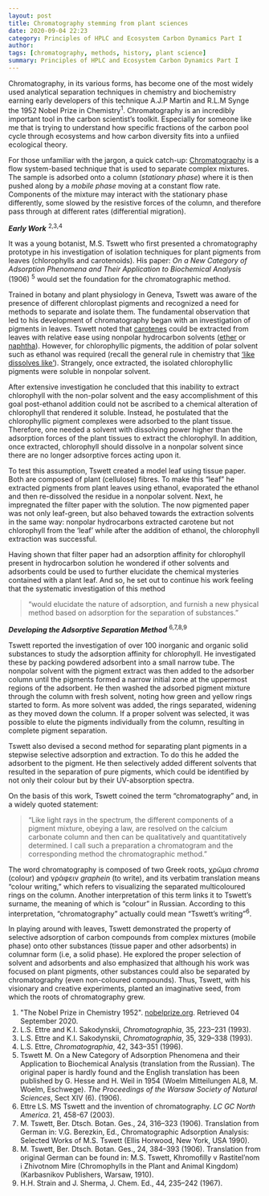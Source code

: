 ```yaml
---
layout: post
title: Chromatography stemming from plant sciences  
date: 2020-09-04 22:23
category: Principles of HPLC and Ecosystem Carbon Dynamics Part I
author: 
tags: [chromatography, methods, history, plant science]
summary: Principles of HPLC and Ecosystem Carbon Dynamics Part I
---
```

Chromatography, in its various forms, has become one of the most widely used analytical separation techniques in chemistry and biochemistry earning early developers of this technique A.J.P Martin and R.L.M Synge the 1952 Nobel Prize in Chemistry<sup>1</sup>. Chromatography is an incredibly important tool in the carbon scientist’s toolkit. Especially for someone like me that is trying to understand how specific fractions of the carbon pool cycle through ecosystems and how carbon diversity fits into a unfiied ecological theory. 

For those unfamiliar with the jargon, a quick catch-up:
[Chromatography](https://en.wikipedia.org/wiki/Chromatography) is a flow system-based technique that is used to separate complex mixtures. The sample is adsorbed onto a column (*stationary phase*) where it is then pushed along by a *mobile phase* moving at a constant flow rate. Components of the mixture may interact with the stationary phase differently, some slowed by the resistive forces of the column, and therefore pass through at different rates (differential migration). 


***Early Work*** <sup>2,3,4</sup>

It was a young botanist, M.S. Tswett who first presented a chromatography prototype in his investigation of isolation techniques for plant pigments from leaves (chlorophylls and carotenoids). His paper: *On a New Category of Adsorption Phenomena and Their Application to Biochemical Analysis* (1906) <sup>5</sup> would set the foundation for the chromatographic method. 

Trained in botany and plant physiology in Geneva, Tswett was aware of the presence of different chloroplast pigments and recognized a need for methods to separate and isolate them. The fundamental observation that led to his development of chromatography began with an investigation of pigments in leaves. Tswett noted that [carotenes]( https://en.wikipedia.org/wiki/Carotene) could be extracted from leaves with relative ease using nonpolar hydrocarbon solvents ([ether](https://en.wikipedia.org/wiki/Ether) or [naphtha](https://en.wikipedia.org/wiki/Naphtha#:~:text=Naphtha%20(%2F%CB%88n%C3%A6p,refined%20products%20such%20as%20kerosene))). However, for chlorophyllic pigments, the addition of polar solvent such as ethanol was required (recall the general rule in chemistry that [‘like dissolves like’](https://socratic.org/questions/what-is-the-principle-of-like-dissolves-like-explanation-needed-and-also-limitat)). Strangely, once extracted, the isolated chlorophyllic pigments were soluble in nonpolar solvent. 

After extensive investigation he concluded that this inability to extract chlorophyll with the non-polar solvent and the easy accomplishment of this goal post-ethanol addition could not be ascribed to a chemical alteration of chlorophyll that rendered it soluble. Instead, he postulated that the chlorophyllic pigment complexes were adsorbed to the plant tissue. Therefore, one needed a solvent with dissolving power higher than the adsorption forces of the plant tissues to extract the chlorophyll. In addition, once extracted, chlorophyll should dissolve in a nonpolar solvent since there are no longer adsorptive forces acting upon it. 

To test this assumption, Tswett created a model leaf using tissue paper. Both are composed of plant (cellulose) fibres. To make this “leaf” he extracted pigments from plant leaves using ethanol, evaporated the ethanol and then re-dissolved the residue in a nonpolar solvent. Next, he impregnated the filter paper with the solution. The now pigmented paper was not only leaf-green, but also behaved towards the extraction solvents in the same way: nonpolar hydrocarbons extracted carotene but not chlorophyll from the ‘leaf’ while after the addition of ethanol, the chlorophyll extraction was successful. 

Having shown that filter paper had an adsorption affinity for chlorophyll present in hydrocarbon solution he wondered if other solvents and adsorbents could be used to further elucidate the chemical mysteries contained with a plant leaf. And so, he set out to continue his work feeling that the systematic investigation of this method 

>“would elucidate the nature of adsorption, and furnish a new physical method based on adsorption for the separation of substances.”

***Developing the Adsorptive Separation Method*** <sup>6,7,8,9</sup>

Tswett reported the investigation of over 100 inorganic and organic solid substances to study the adsorption affinity for chlorophyll. He investigated these by packing powdered adsorbent into a small narrow tube. The nonpolar solvent with the pigment extract was then added to the adsorber column until the pigments formed a narrow initial zone at the uppermost regions of the adsorbent. He then washed the adsorbed pigment mixture through the column with fresh solvent, noting how green and yellow rings started to form. As more solvent was added, the rings separated, widening as they moved down the column. If a proper solvent was selected, it was possible to elute the pigments individually from the column, resulting in complete pigment separation. 

Tswett also devised a second method for separating plant pigments in a stepwise selective adsorption and extraction. To do this he added the adsorbent to the pigment. He then selectively added different solvents that resulted in the separation of pure pigments, which could be identified by not only their colour but by their UV-absorption spectra. 

On the basis of this work, Tswett coined the term “chromatography” and, in a widely quoted statement: 

>“Like light rays in the spectrum, the different components of a pigment mixture, obeying a law, are resolved on the calcium carbonate column and then can be qualitatively and quantitatively determined. I call such a preparation a chromatogram and the corresponding method the chromatographic method.” 

The word chromatography is composed of two Greek roots, χρῶμα *chroma* (colour) and γράφειν *graphein* (to write), and its verbatim translation means “colour writing,” which refers to visualizing the separated multicoloured rings on the column. Another interpretation of this term links it to Tswett’s surname, the meaning of which is “colour” in Russian. According to this interpretation, “chromatography” actually could mean “Tswett’s writing”<sup>6</sup>.
 
In playing around with leaves, Tswett demonstrated the property of selective adsorption of carbon compounds from complex mixtures (mobile phase) onto other substances (tissue paper and other adsorbents) in columnar form (i.e, a solid phase). He explored the proper selection of solvent and adsorbents and also emphasized that although his work was focused on plant pigments, other substances could also be separated by chromatography (even non-coloured compounds). Thus, Tswett, with his visionary and creative experiments, planted an imaginative seed, from which the roots of chromatography grew. 









1. "The Nobel Prize in Chemistry 1952". [nobelprize.org](nobelprize.org). Retrieved 04 September 2020.
2. L.S. Ettre and K.I. Sakodynskii, *Chromatographia*, 35, 223–231 (1993).
3. L.S. Ettre and K.I. Sakodynskii, *Chromatographia*, 35, 329–338 (1993).
4. L.S. Ettre, *Chromatographia*, 42, 343–351 (1996).
5. Tswett M. On a New Category of Adsorption Phenomena and their Application to Biochemical Analysis (translation from the Russian). The original paper is hardly found and the English translation has been published by G. Hesse and H. Weil in 1954 (Woelm Mitteilungen AL8, M. Woelm, Eschwege). *The Proceedings of the Warsaw Society of Natural Sciences*, Sect XIV (6). (1906).
6. Ettre LS. MS Tswett and the invention of chromatography. *LC GC North America*. 21, 458-67 (2003). 
7. M. Tswett, Ber. Dtsch. Botan. Ges., 24, 316–323 (1906). Translation from German in: V.G. Berezkin, Ed., Chromatographic Adsorption Analysis: Selected Works of M.S. Tswett (Ellis Horwood, New York, USA 1990).
8. M. Tswett, Ber. Dtsch. Botan. Ges., 24, 384–393 (1906). Translation from original German can be found in: M.S. Tswett, Khromofilly v Rastitel’nom i Zhivotnom Mire (Chromophylls in
the Plant and Animal Kingdom) (Karbasnikov Publishers, Warsaw, 1910).
9. H.H. Strain and J. Sherma, J. Chem. Ed., 44, 235–242 (1967).